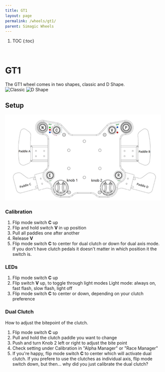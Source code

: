 ```yaml
---
title: GT1
layout: page
permalink: /wheels/gt1/
parent: Simagic Wheels
---
```

1. TOC
{:toc}
<br>

# GT1
The GT1 wheel comes in two shapes, classic and D Shape.<br>
<img src="https://www.simagic.com/assets/img/%E4%BA%A7%E5%93%81%E5%9B%BEGT1.png" alt="Classic" width="200"/>
<img src="https://www.simagic.com/assets/img/%E4%BA%A7%E5%93%81%E5%9B%BEGT1-D.png" alt="D Shape" width="200"/><br>
## Setup
<img src="/assets/images/GT1_buttons.jpg" alt="drawing"/><br>
### Calibration
1. Flip mode switch **C** up
1. Flip and hold switch **V** in up position
1. Pull all paddles one after another
1. Release **V**
1. Flip mode switch **C** to center for dual clutch or down for dual axis mode.
   If you don't have clutch pedals it doesn't matter in which position it the switch is.
### LEDs
1. Flip mode switch **C** up
1. Flip switch **V** up, to toggle through light modes
   Light mode: always on, fast flash, slow flash, light off
1. Flip mode switch **C** to center or down, depending on your clutch preference
### Dual Clutch
How to adjust the bitepoint of the clutch.
1. Flip mode switch **C** up
1. Pull and hold the clutch paddle you want to change
1. Push and turn Knob 2 left or right to adjust the bite point
1. Check setting under Calibration in "Alpha Manager" or "Race Manager"
1. If you're happy, flip mode switch **C** to center which will activate dual clutch.
   If you prefere to use the clutches as individual axis, flip mode switch down, but then...
   why did you just calibrate the dual clutch?
